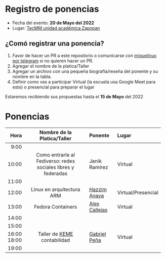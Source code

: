 # Registro de ponencias

* Fecha del evento: **20 de Mayo del 2022**
* Lugar: [TecMM unidad académica Zapopan](https://goo.gl/maps/8fyaXKKnY9jaHaXB8)

## ¿Comó registrar una ponencia?

1. Favor de hacer un PR a este repositorio o comunicarse con
   [miguelinux por telegram](https://t.me/miguelinux) si no quieren
   hacer un PR.
2. Agregar el nombre de la platica/Taller 
3. Agregar un archivo con una pequeña biografía/reseña del ponente
   y su nombre en la tabla.
4. Definir como vas a participar Virtual (la escuela usa Google Meet para esto) 
   o presencial para preparar el lugar

Estaremos recibiendo sus propuestas hasta el **15 de Mayo** del 2022

# Ponencias

| Hora  | Nombre de la Platica/Taller | Ponente | Lugar |
| ---:  |           :---:             | :---    | :---  |
|  9:00 |  |  |  |
| 10:00 | Como entrarle al Fediverso: redes sociales libres y federadas | Janik Ramírez | Virtual |
| 11:00 |  |  |  |
| 12:00 | Linux en arquitectura ARM | [Hazzim Anaya](HazzimAnaya.md) | Virtual/Presencial |
| 13:00 | Fedora Containers | [Alex Callejas](alexcallejas.md) | Virtual |
| 14:00 |  |  |  |
| 15:00 |  |  |  |
| 16:00 <br> 18:00 | Taller de [KEME](https://keme.sourceforge.io/) contabilidad | [Gabriel Peña](gabrielpena.md)| Virtual |
| 19:00 |  |  |  |

